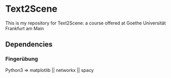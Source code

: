 # Text2Scene 

This is my repository for Text2Scene: a course offered at Goethe Universität Frankfurt am Main

## Dependencies

### Fingerübung
Python3 => matplotlib || networkx || spacy
